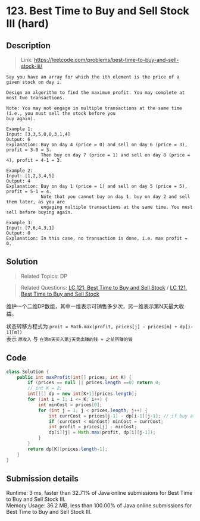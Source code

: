 # 123. Best Time to Buy and Sell Stock III (hard)

## Description

> Link: https://leetcode.com/problems/best-time-to-buy-and-sell-stock-iii/

```
Say you have an array for which the ith element is the price of a given stock on day i.

Design an algorithm to find the maximum profit. You may complete at most two transactions.

Note: You may not engage in multiple transactions at the same time (i.e., you must sell the stock before you
buy again).

Example 1:
Input: [3,3,5,0,0,3,1,4]
Output: 6
Explanation: Buy on day 4 (price = 0) and sell on day 6 (price = 3), profit = 3-0 = 3.
             Then buy on day 7 (price = 1) and sell on day 8 (price = 4), profit = 4-1 = 3.

Example 2:
Input: [1,2,3,4,5]
Output: 4
Explanation: Buy on day 1 (price = 1) and sell on day 5 (price = 5), profit = 5-1 = 4.
             Note that you cannot buy on day 1, buy on day 2 and sell them later, as you are
             engaging multiple transactions at the same time. You must sell before buying again.

Example 3:
Input: [7,6,4,3,1]
Output: 0
Explanation: In this case, no transaction is done, i.e. max profit = 0.

```


## Solution

> Related Topics: DP

> Related Questions: [LC 121. Best Time to Buy and Sell Stock](https://github.com/Zingg7/LeetCode/blob/master/121.%20Best%20Time%20to%20Buy%20and%20Sell%20Stock.md) / [LC 121. Best Time to Buy and Sell Stock](https://github.com/Zingg7/LeetCode/blob/master/122.%20Best%20Time%20to%20Buy%20and%20Sell%20Stock%20II.md)

维护一个二维DP数组，其中一维表示可销售多少次，另一维表示第N天最大收益。

状态转移方程式为 `proit = Math.max(profit, prices[j] - prices[m] + dp[i-1][m])`<BR>
表示 `原收入` 与 `在第m天买入第j天卖出赚的钱 + 之前所赚的钱`


## Code

```java
class Solution {
    public int maxProfit(int[] prices, int K) {
        if (prices == null || prices.length ==0) return 0;
        // int K = 2;
        int[][] dp = new int[K+1][prices.length];
        for (int i = 1; i <= K; i++) {
            int minCost = prices[0];
            for (int j = 1; j < prices.length; j++) {
                int currCost = prices[j-1] - dp[i-1][j-1]; // if buy at `j-1`
                if (currCost < minCost) minCost = currCost;
                int profit = prices[j] - minCost;
                dp[i][j] = Math.max(profit, dp[i][j-1]);
            }
        }
        return dp[K][prices.length-1];
    }
}

```


## Submission details
Runtime: 3 ms, faster than 32.71% of Java online submissions for Best Time to Buy and Sell Stock III.<BR>
Memory Usage: 36.2 MB, less than 100.00% of Java online submissions for Best Time to Buy and Sell Stock III.
